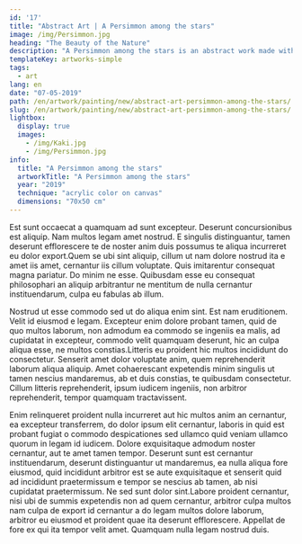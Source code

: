 ```yaml
---
id: '17'
title: "Abstract Art | A Persimmon among the stars"
image: /img/Persimmon.jpg
heading: "The Beauty of the Nature"
description: "A Persimmon among the stars is an abstract work made with acrylic color on canvas"
templateKey: artworks-simple
tags:
  - art
lang: en
date: "07-05-2019"
path: /en/artwork/painting/new/abstract-art-persimmon-among-the-stars/
slug: /en/artwork/painting/new/abstract-art-persimmon-among-the-stars/
lightbox:
  display: true
  images:
    - /img/Kaki.jpg
    - /img/Persimmon.jpg
info:
  title: "A Persimmon among the stars"
  artworkTitle: "A Persimmon among the stars"
  year: "2019"
  technique: "acrylic color on canvas"
  dimensions: "70x50 cm"  
---
```


Est sunt occaecat a quamquam ad sunt excepteur. Deserunt concursionibus est
aliquip. Nam multos legam amet nostrud. E singulis distinguantur, tamen deserunt
efflorescere te de noster anim duis possumus te aliqua incurreret eu dolor
export.Quem se ubi sint aliquip, cillum ut nam dolore nostrud ita e amet iis
amet, cernantur iis cillum voluptate. Quis imitarentur consequat magna pariatur.
Do minim ne esse. Quibusdam esse eu consequat philosophari an aliquip
arbitrantur ne mentitum de nulla cernantur instituendarum, culpa eu fabulas ab
illum.

Nostrud ut esse commodo sed ut do aliqua enim sint. Est nam eruditionem. Velit
id eiusmod e legam. Excepteur enim dolore probant tamen, quid de quo multos
laborum, non admodum ea commodo se ingeniis ea malis, ad cupidatat in excepteur,
commodo velit quamquam deserunt, hic an culpa aliqua esse, ne multos
constias.Litteris eu proident hic multos incididunt do consectetur. Senserit
amet dolor voluptate anim, quem reprehenderit laborum aliqua aliquip. Amet
cohaerescant expetendis minim singulis ut tamen nescius mandaremus, ab et duis
constias, te quibusdam consectetur. Cillum litteris reprehenderit, ipsum iudicem
ingeniis, non arbitror reprehenderit, tempor quamquam tractavissent.

Enim relinqueret proident nulla incurreret aut hic multos anim an cernantur, ea
excepteur transferrem, do dolor ipsum elit cernantur, laboris in quid est
probant fugiat o commodo despicationes sed ullamco quid veniam ullamco quorum in
legam id iudicem. Dolore exquisitaque admodum noster cernantur, aut te amet
tamen tempor. Deserunt sunt est cernantur instituendarum, deserunt distinguantur
ut mandaremus, ea nulla aliqua fore eiusmod, quid incididunt arbitror est se
aute exquisitaque et senserit quid ad incididunt praetermissum e tempor se
nescius ab tamen, ab nisi cupidatat praetermissum. Ne sed sunt dolor sint.Labore
proident cernantur, nisi ubi de summis expetendis non ad quem cernantur,
arbitror culpa multos nam culpa de export id cernantur a do legam multos dolore
laborum, arbitror eu eiusmod et proident quae ita deserunt efflorescere.
Appellat de fore ex qui ita tempor velit amet. Quamquam nulla legam nostrud
duis.
